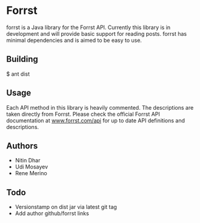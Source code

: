 Forrst
======
forrst is a Java library for the Forrst API. Currently this library is in development and will provide basic support for reading posts. forrst has minimal dependencies and is aimed to be easy to use.

Building
--------
$ ant dist

Usage
-----
Each API method in this library is heavily commented. The descriptions are taken directly from Forrst. Please check the official Forrst API documentation at www.forrst.com/api for up to date API definitions and descriptions.


Authors
-------

- Nitin Dhar
- Udi Mosayev
- Rene Merino

Todo
----

- Versionstamp on dist jar via latest git tag
- Add author github/forrst links